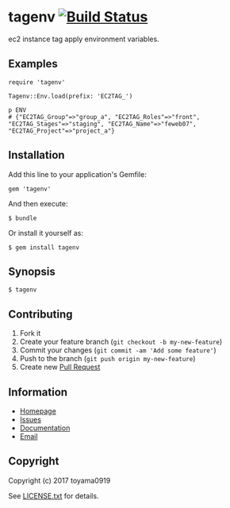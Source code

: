 # tagenv [![Build Status](https://secure.travis-ci.org/toyama0919/tagenv.png?branch=master)](http://travis-ci.org/toyama0919/tagenv)

ec2 instance tag apply environment variables.

## Examples

```
require 'tagenv'

Tagenv::Env.load(prefix: 'EC2TAG_')

p ENV
# {"EC2TAG_Group"=>"group_a", "EC2TAG_Roles"=>"front", "EC2TAG_Stages"=>"staging", "EC2TAG_Name"=>"feweb07", "EC2TAG_Project"=>"project_a"}
```

## Installation

Add this line to your application's Gemfile:

    gem 'tagenv'

And then execute:

    $ bundle

Or install it yourself as:

    $ gem install tagenv

## Synopsis

    $ tagenv

## Contributing

1. Fork it
2. Create your feature branch (`git checkout -b my-new-feature`)
3. Commit your changes (`git commit -am 'Add some feature'`)
4. Push to the branch (`git push origin my-new-feature`)
5. Create new [Pull Request](../../pull/new/master)

## Information

* [Homepage](https://github.com/toyama0919/tagenv)
* [Issues](https://github.com/toyama0919/tagenv/issues)
* [Documentation](http://rubydoc.info/gems/tagenv/frames)
* [Email](mailto:toyama0919@gmail.com)

## Copyright

Copyright (c) 2017 toyama0919

See [LICENSE.txt](../LICENSE.txt) for details.
